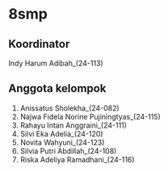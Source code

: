 # 8smp

## Koordinator
Indy Harum Adibah_(24-113)

## Anggota kelompok
1. Anissatus Sholekha_(24-082)
2. Najwa Fidela Norine Pujiningtyas_(24-115)
3. Rahayu Intan Anggraini_(24-111)
4. Silvi Eka Adelia_(24-120)
6. Novita Wahyuni_(24-123)
7. Silvia Putri Abdillah_(24-108)
8. Riska Adeliya Ramadhani_(24-116)
